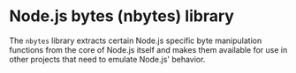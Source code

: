 # Node.js bytes (nbytes) library

The `nbytes` library extracts certain Node.js specific byte manipulation
functions from the core of Node.js itself and makes them available for
use in other projects that need to emulate Node.js' behavior.
